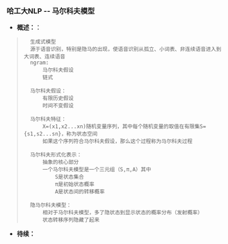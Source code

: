 ### 哈工大NLP -- 马尔科夫模型
- **概述：**：
>       生成式模型
>       源于语音识别，特别是隐马的出现，使语音识别从孤立、小词表、非连续语音进入到大词表、连续语音
>       ngram:
>           马尔科夫假设
>           链式
>
>       马尔科夫假设：
>           有限历史假设
>           时间不变假设
>
>       马尔科夫特征：
>           X=(x1,x2...xn)随机变量序列，其中每个随机变量的取值在有限集S={s1,s2...sn}，称为状态空间
>           如果这个序列符合马尔科夫假设，那么这个过程称为马尔科夫过程
>
>       马尔科夫形式化表示：
>           抽象的核心部分
>           一个马尔科夫模型是一个三元组（S,π,A）其中
>               S是状态集合
>               π是初始状态概率
>               A是状态间的转移概率
>
>       隐马尔科夫模型：
>           相对于马尔科夫模型，多了隐状态到显示状态的概率分布（发射概率）
>           状态转移序列隐藏了起来
>
>
>
>
>
>
>
>
>
>
>
>
>
>
>
>
>
>
>
>
>

- **待续：**
>
>
>
>
>
>
>
>
>
>
>
>
>
>
>
>
>
>
>
>
>
>
>
>
>
>
>

